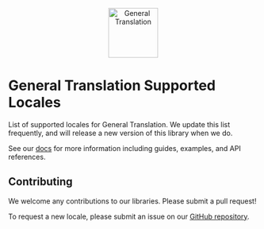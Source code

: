 <p align="center">
  <a href="https://generaltranslation.com" target="_blank">
    <img src="https://generaltranslation.com/gt-logo-light.svg" alt="General Translation" width="100" height="100">
  </a>
</p>

# General Translation Supported Locales

List of supported locales for General Translation. We update this list frequently, and will release a new version of this library when we do.

See our [docs](https://generaltranslation.com/docs) for more information including guides, examples, and API references.

## Contributing

We welcome any contributions to our libraries. Please submit a pull request!

To request a new locale, please submit an issue on our [GitHub repository](https://github.com/generaltranslation/gt/issues).
